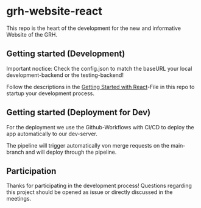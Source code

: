 # grh-website-react

This repo is the heart of the development for the new and informative Website of the GRH.

## Getting started (Development)

Important noctice: Check the config.json to match the baseURL your local development-backend or the testing-backend!

Follow the descriptions in the [Getting Started with React](GET_STARTED.md)-File in this repo to startup your development process.

## Getting started (Deployment for Dev)

For the deployment we use the Github-Workflows with CI/CD to deploy the app automatically to our dev-server. 

The pipeline will trigger automatically von merge requests on the main-branch and will deploy through the pipeline.

## Participation

Thanks for participating in the development process! Questions regarding this project should be opened as issue or directly discussed in the meetings.



